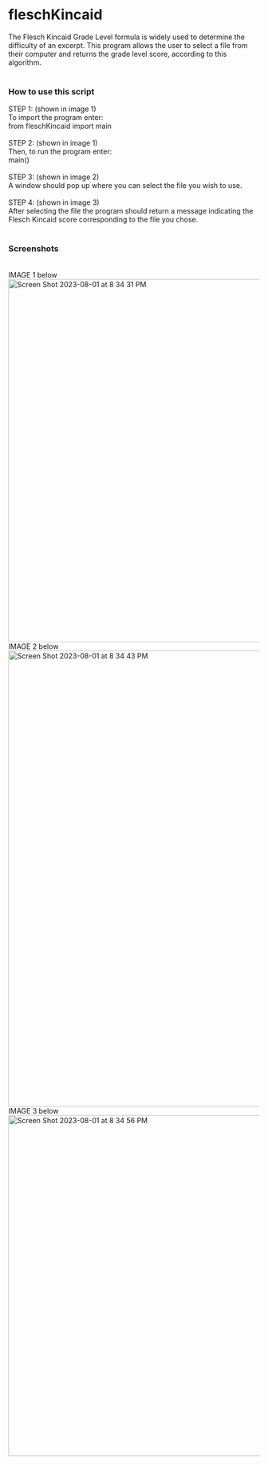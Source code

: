 # fleschKincaid
The Flesch Kincaid Grade Level formula is widely used to determine the difficulty of an excerpt. This program allows the user to select a file from their computer and returns the grade level score, according to this algorithm. 
<br><br>
### How to use this script
STEP 1: (shown in image 1)
<br>
To import the program enter: 
<br>
from fleschKincaid import main
<br>
<br>
STEP 2: (shown in image 1)
<br>
Then, to run the program enter:
<br>
main()
<br>
<br>
STEP 3: (shown in image 2)
<br>
A window should pop up where you can select the file you wish to use.
<br>
<br>
STEP 4: (shown in image 3)
<br>
After selecting the file the program should return a message indicating the Flesch Kincaid score corresponding to the file you chose.
<br><br>


### Screenshots
<br>
IMAGE 1 below
<br>
<img width="726" alt="Screen Shot 2023-08-01 at 8 34 31 PM" src="https://github.com/nathalieabello/fleschKincaid/assets/141185624/885265a7-58a3-43d2-a6fb-781465f1a71a">
<br>
IMAGE 2 below
<img width="912" alt="Screen Shot 2023-08-01 at 8 34 43 PM" src="https://github.com/nathalieabello/fleschKincaid/assets/141185624/5227baa5-8f19-4c8b-9bad-f1eb50ee4df7">
<br>
IMAGE 3 below
<br>
<img width="682" alt="Screen Shot 2023-08-01 at 8 34 56 PM" src="https://github.com/nathalieabello/fleschKincaid/assets/141185624/d52b6383-8a60-4aa2-8ace-2a829de9ab0f">
